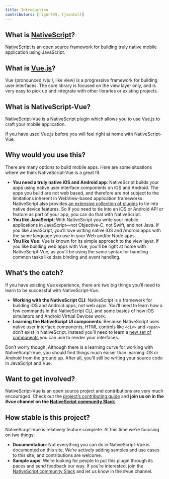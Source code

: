 ```yaml
---
title: Introduction
contributors: [rigor789, tjvantoll]
---
```

## What is [NativeScript](https://www.nativescript.org/)?

NativeScript is an open source framework for building truly native mobile application using JavaScript.

## What is [Vue.js](https://vuejs.org/)?

Vue (pronounced /vjuː/, like view) is a progressive framework for building user interfaces. The core library is focused on the view layer only, and is very easy to pick up and integrate with other libraries or existing projects.

## What is NativeScript-Vue?

NativeScript-Vue is a NativeScript plugin which allows you to use Vue.js to craft your mobile application.

If you have used Vue.js before you will feel right at home with NativeScript-Vue.

## Why would you use this?

There are many options to build mobile apps. Here are some situations where we think NativeScript-Vue is a great fit.

* **You need a truly native iOS and Android app**: NativeScript builds your apps using native user interface components on iOS and Android. The apps you build are not web based, and therefore are not subject to the limitations inherent in WebView-based application frameworks. NativeScript also provides [an extensive collection of plugins](http://market.nativescript.org/) to tie into native device features. So if you need to tie into an iOS or Android API or feature as part of your app, you can do that with NativeScript.
* **You like JavaScript**: With NativeScript you write your mobile applications in JavaScript—not Objective-C, not Swift, and not Java. If you like JavaScript, you’ll love writing native iOS and Android apps with the same language you use in your Web and/or Node apps.
* **You like Vue**: Vue is known for its simple approach to the view layer. If you like building web apps with Vue, you’ll be right at home with NativeScript-Vue, as you’ll be using the same syntax for handling common tasks like data binding and event handling.

## What’s the catch?

If you have existing Vue experience, there are two big things you’ll need to learn to be successful with NativeScript-Vue.

* **Working with the NativeScript CLI**: NativeScript is a framework for building iOS and Android apps, not web apps. You’ll need to learn how a few commands in the NativeScript CLI, and some basics of how iOS simulators and Android Virtual Devices work.
* **Learning the NativeScript UI components**: Because NativeScript uses native user interface components, HTML controls like `<div>` and `<span>` don’t exist in NativeScript. Instead you’ll need to learn a [new set of components](https://docs.nativescript.org/ui/components) you can use to render your interfaces.

Don’t worry though. Although there is a learning curve for working with NativeScript-Vue, you should find things much eaiser than learning iOS or Android from the ground up. After all, you’ll still be writing your source code in JavaScript and Vue.

## Want to get involved?

NativeScript-Vue is an open source project and contributions are very much encouraged. Check out the [project’s contributing guide](https://github.com/nativescript-vue/nativescript-vue/blob/master/CONTRIBUTING.md) and **join us on in the #vue channel on the [NativeScript community Slack](https://developer.telerik.com/wp-login.php?action=slack-invitation)**.

## How stable is this project?

NativeScript-Vue is relatively feature complete. At this time we’re focusing on two things:

* **Documentation**: Not everything you can do in NativeScript-Vue is documented on this site. We’re actively adding samples and use cases to this site, and contributions are welcome.
* **Sample apps**: We’re looking for people to put this plugin through its paces and send feedback our way. If you’re interested, join the [NativeScript community Slack](https://developer.telerik.com/wp-login.php?action=slack-invitation) and let us know in the #vue channel.
